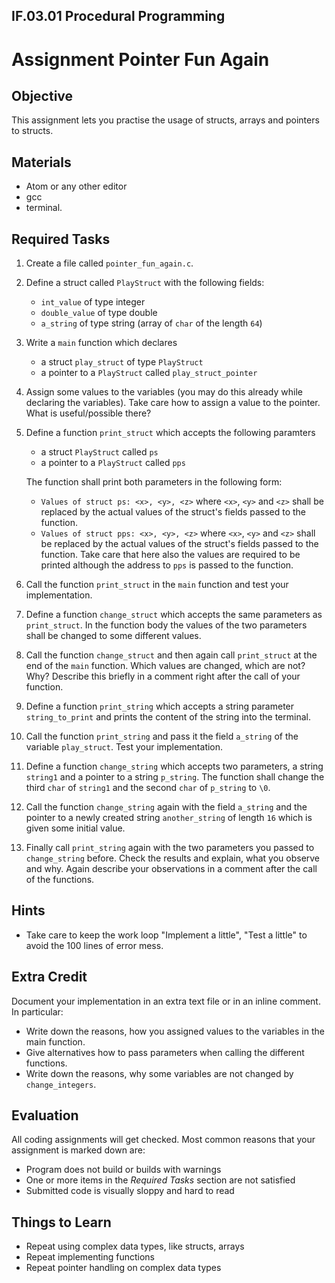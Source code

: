 ## IF.03.01 Procedural Programming
# Assignment Pointer Fun Again

## Objective
This assignment lets you practise the usage of structs, arrays and pointers to structs.

## Materials
- Atom or any other editor
- gcc
- terminal.

## Required Tasks
1. Create a file called `pointer_fun_again.c`.
2. Define a struct called `PlayStruct` with the following fields:
   - `int_value` of type integer
   - `double_value` of type double
   - `a_string` of type string (array of `char` of the length `64`)
3. Write a `main` function which declares
   - a struct `play_struct` of type `PlayStruct`
   - a pointer to a `PlayStruct` called `play_struct_pointer`

4. Assign some values to the variables (you may do this already while declaring the variables). Take care how to assign a value to the pointer. What is useful/possible there?

5. Define a function `print_struct` which accepts the following paramters
   - a struct `PlayStruct` called `ps`
   - a pointer to a `PlayStruct` called `pps`

   The function shall print both parameters in the following form:
   - `Values of struct ps: <x>, <y>, <z>` where `<x>`, `<y>` and `<z>` shall be replaced by the actual values of the struct's fields passed to the function.
   - `Values of struct pps: <x>, <y>, <z>` where `<x>`, `<y>` and `<z>` shall be replaced by the actual values of the struct's fields passed to the function. Take care that here also the values are required to be printed although the address to `pps` is passed to the function.

6. Call the function `print_struct` in the `main` function and test your implementation.

7. Define a function `change_struct` which accepts the same parameters as `print_struct`. In the function body the values of the two parameters shall be changed to some different values.

8. Call the function `change_struct` and then again call `print_struct` at the end of the `main` function. Which values are changed, which are not? Why? Describe this briefly in a comment right after the call of your function.

9. Define a function `print_string` which accepts a string parameter `string_to_print` and prints the content of the string into the terminal.

10. Call the function `print_string` and pass it the field `a_string` of the variable `play_struct`. Test your implementation.

11. Define a function `change_string` which accepts two parameters, a string `string1` and a pointer to a string `p_string`. The function shall change the third `char` of `string1` and the second `char` of `p_string` to `\0`.

12. Call the function `change_string` again with the field `a_string` and the pointer to a newly created string `another_string` of length `16` which is given some initial value.

13. Finally call `print_string` again with the two parameters you passed to `change_string` before. Check the results and explain, what you observe and why. Again describe your observations in a comment after the call of the functions.

## Hints
- Take care to keep the work loop "Implement a little", "Test a little" to avoid the 100 lines of error mess.

## Extra Credit
Document your implementation in an extra text file or in an inline comment. In particular:
- Write down the reasons, how you assigned values to the variables in the main function.
- Give alternatives how to pass parameters when calling the different functions.
- Write down the reasons, why some variables are not changed by `change_integers`.

## Evaluation
All coding assignments will get checked. Most common reasons that your assignment is marked down are:

- Program does not build or builds with warnings
- One or more items in the *Required Tasks* section are not satisfied
- Submitted code is visually sloppy and hard to read

## Things to Learn
- Repeat using complex data types, like structs, arrays
- Repeat implementing functions
- Repeat pointer handling on complex data types
